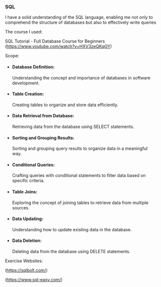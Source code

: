 ### SQL
I have a solid understanding of the SQL language, enabling me not only to comprehend the structure of databases but also to effectively write queries


The course I used:


SQL Tutorial - Full Database Course for Beginners (https://www.youtube.com/watch?v=HXV3zeQKqGY)

Scope:

- #### Database Definition:
  Understanding the concept and importance of databases in software development.
- #### Table Creation:
  Creating tables to organize and store data efficiently.
- #### Data Retrieval from Database:
  Retrieving data from the database using SELECT statements.
- #### Sorting and Grouping Results:
  Sorting and grouping query results to organize data in a meaningful way.
- #### Conditional Queries:
  Crafting queries with conditional statements to filter data based on specific criteria.
- #### Table Joins:
  Exploring the concept of joining tables to retrieve data from multiple sources.
- #### Data Updating:
  Understanding how to update existing data in the database.
- #### Data Deletion:
  Deleting data from the database using DELETE statements.


Exercise Websites:

(https://sqlbolt.com/)  

(https://www.sql-easy.com/) 

